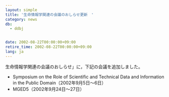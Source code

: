 ```yaml
---
layout: simple
title: '生命情報学関連の会議のおしらせ更新　'
category: news
db:
  - ddbj


date: 2002-08-22T00:00:00+09:00
retire_time: 2002-08-22T00:00:00+09:00
lang: ja
---
```


生命情報学関連の会議のおしらせ」に，下記の会議を追加しました。

<ul>
    <li>Symposium on the Role of Scientific and Technical Data and Information in the Public Domain（2002年9月5日～6日）</li>
    <li>MGED5（2002年9月24日～27日）</li>
</ul>
